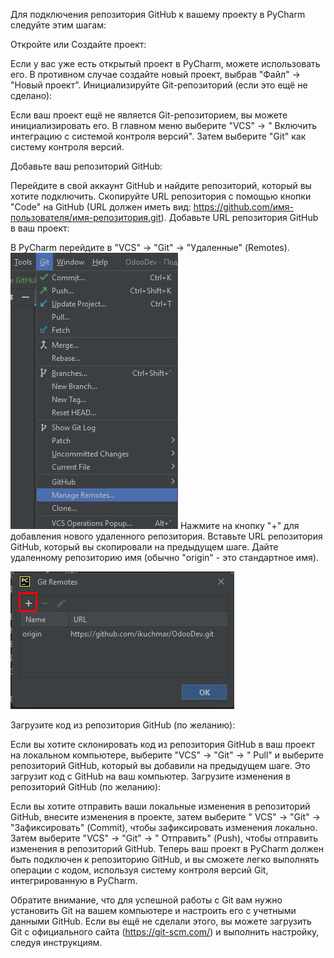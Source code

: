 Для подключения репозитория GitHub к вашему проекту в PyCharm следуйте этим шагам:

Откройте или Создайте проект:

Если у вас уже есть открытый проект в PyCharm, можете использовать его. В противном случае создайте новый проект,
выбрав "Файл" -> "Новый проект".
Инициализируйте Git-репозиторий (если это ещё не сделано):

Если ваш проект ещё не является Git-репозиторием, вы можете инициализировать его. В главном меню выберите "VCS" -> "
Включить интеграцию с системой контроля версий". Затем выберите "Git" как систему контроля версий.

Добавьте ваш репозиторий GitHub:

Перейдите в свой аккаунт GitHub и найдите репозиторий, который вы хотите подключить.
Скопируйте URL репозитория с помощью кнопки "Code" на GitHub (URL должен иметь
вид: https://github.com/имя-пользователя/имя-репозитория.git).
Добавьте URL репозитория GitHub в ваш проект:

В PyCharm перейдите в "VCS" -> "Git" -> "Удаленные" (Remotes).
![img_1.png](img_1.png)
Нажмите на кнопку "+" для добавления нового удаленного репозитория.
Вставьте URL репозитория GitHub, который вы скопировали на предыдущем шаге.
Дайте удаленному репозиторию имя (обычно "origin" - это стандартное имя).

![img.png](img.png)

Загрузите код из репозитория GitHub (по желанию):

Если вы хотите склонировать код из репозитория GitHub в ваш проект на локальном компьютере, выберите "VCS" -> "Git" -> "
Pull" и выберите репозиторий GitHub, который вы добавили на предыдущем шаге. Это загрузит код с GitHub на ваш компьютер.
Загрузите изменения в репозиторий GitHub (по желанию):

Если вы хотите отправить ваши локальные изменения в репозиторий GitHub, внесите изменения в проекте, затем выберите "
VCS" -> "Git" -> "Зафиксировать" (Commit), чтобы зафиксировать изменения локально. Затем выберите "VCS" -> "Git" -> "
Отправить" (Push), чтобы отправить изменения в репозиторий GitHub.
Теперь ваш проект в PyCharm должен быть подключен к репозиторию GitHub, и вы сможете легко выполнять операции с кодом,
используя систему контроля версий Git, интегрированную в PyCharm.

Обратите внимание, что для успешной работы с Git вам нужно установить Git на вашем компьютере и настроить его с учетными
данными GitHub. Если вы ещё не сделали этого, вы можете загрузить Git с официального сайта (https://git-scm.com/) и
выполнить настройку, следуя инструкциям.